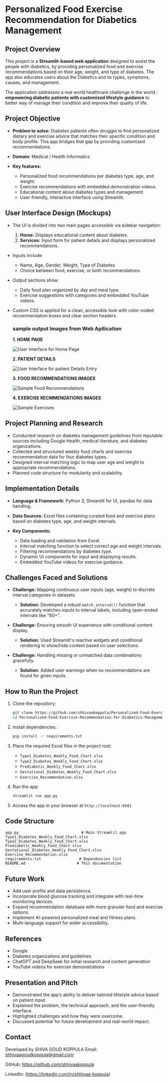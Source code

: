 # Personalized Food Exercise Recommendation for Diabetics Management

## Project Overview

This project is a **Streamlit-based web application** designed to assist the people with diabetics, by providing personalized food and exercise recommendations based on their age, weight, and type of diabetes. The app also educates users about the  Diabetics and its types, symptoms, causes, and management.

The application addresses a real world healthcare challenge in the world : **empowering diabetic patients with customized lifestyle guidance** to better way of manage their condition and improve their quality of life.

## Project Objective

* **Problem to solve:** Diabetes patients often struggle to find personalized dietary and exercise advice that matches their specific condition and body profile. This app bridges that gap by providing customized recommendations.

* **Domain:** Medical / Health Informatics

* **Key features:**

  * Personalized food recommendations per diabetes type, age, and weight.
  * Exercise recommendations with embedded demonstration videos.
  * Educational content about diabetes types and management.
  * User-friendly, interactive interface using Streamlit.

## User Interface Design (Mockups)

* The UI is divided into two main pages accessible via sidebar navigation:

  1. **Home:** Displays educational content about diabetes.
  2. **Services:** Input form for patient details and displays personalized recommendations.

* Inputs include:

  * Name, Age, Gender, Weight, Type of Diabetes
  * Choice between food, exercise, or both recommendations

* Output sections show:

  * Daily food plan organized by day and meal type.
  * Exercise suggestions with categories and embedded YouTube videos.

* Custom CSS is applied for a clean, accessible look with color-coded recommendation boxes and clear section headers.

  ### sample output Images from Web Apllication

  **1. HOME PAGE**
  
  ![User Interface for Home Page](https://github.com/user-attachments/assets/56f0a4ae-319a-4b89-9af0-b770dcc6bdcd)

  **2. PATIENT DETAILS**

  ![User Interface for patient Details Entry](https://github.com/user-attachments/assets/7c5a85b1-ce6c-4c4e-9c40-954e88ef0eab)

  **3. FOOD RECOMMENDATIONS IMAGES**

  ![Sample Food Recommendations](https://github.com/user-attachments/assets/2bf6c07e-1802-41c0-aab2-d1774f0f8e91)

  **4. EXERCISE RECMMENDATIONS IMAGES**

  ![Sample Exercises](https://github.com/user-attachments/assets/8ff7f4ae-1fa0-4e4f-9538-463526127e0f)

## Project Planning and Research

* Conducted research on diabetes management guidelines from reputable sources including Google Health, medical literature, and diabetes organizations.
* Collected and structured weekly food charts and exercise recommendation data for four diabetes types.
* Designed interval matching logic to map user age and weight to appropriate recommendations.
* Planned code structure for modularity and scalability.

## Implementation Details

* **Language & Framework:** Python 3, Streamlit for UI, pandas for data handling.
* **Data Sources:** Excel files containing curated food and exercise plans based on diabetes type, age, and weight intervals.
* **Key Components:**

  * Data loading and validation from Excel.
  * Interval matching function to select correct age and weight intervals.
  * Filtering recommendations by diabetes type.
  * Dynamic UI components for input and displaying results.
  * Embedded YouTube videos for exercise guidance.

## Challenges Faced and Solutions

* **Challenge:** Mapping continuous user inputs (age, weight) to discrete interval categories in datasets.

  * **Solution:** Developed a robust `match_interval()` function that accurately matches inputs to interval labels, including open-ended intervals like "60+".

* **Challenge:** Ensuring smooth UI experience with conditional content display.

  * **Solution:** Used Streamlit's reactive widgets and conditional rendering to show/hide content based on user selections.

* **Challenge:** Handling missing or unmatched data combinations gracefully.

  * **Solution:** Added user warnings when no recommendations are found for given inputs.

## How to Run the Project

1. Clone the repository:

   ```bash
   git clone https://github.com/shhivaakoppula/Personalized-Food-Exercise-Recommendation-for-Diabetics-Management.git
   cd Personalized-Food-Exercise-Recommendation-for-Diabetics-Management
   ```
2. Install dependencies:

   ```bash
   pip install -r requirements.txt
   ```
3. Place the required Excel files in the project root:

   * `Type1_Diabetes_Weekly_Food_Chart.xlsx`
   * `Type2_Diabetes_Weekly_Food_Chart.xlsx`
   * `Prediabetic_Weekly_Food_Chart.xlsx`
   * `Gestational_Diabetes_Weekly_Food_Chart.xlsx`
   * `Exercise_Recommendation.xlsx`
4. Run the app:

   ```bash
   streamlit run app.py
   ```
5. Access the app in your browser at `http://localhost:8501`

## Code Structure

```
app.py                            # Main Streamlit app
Type1_Diabetes_Weekly_Food_Chart.xlsx
Type2_Diabetes_Weekly_Food_Chart.xlsx
Prediabetic_Weekly_Food_Chart.xlsx
Gestational_Diabetes_Weekly_Food_Chart.xlsx
Exercise_Recommendation.xlsx
requirements.txt                 # Dependencies list
README.md                       # This documentation
```
## Future Work

* Add user profile and data persistence.
* Incorporate blood glucose tracking and integrate with real-time monitoring devices.
* Expand recommendation database with more granular food and exercise options.
* Implement AI-powered personalized meal and fitness plans.
* Multi-language support for wider accessibility.

## References

* Google 
* Diabetes organizations and guidelines
* ChatGPT and DeepSeek for initial research and content generation
* YouTube videos for exercise demonstrations

## Presentation and Pitch

* Demonstrated the app’s ability to deliver tailored lifestyle advice based on patient input.
* Explained the problem, the technical approach, and the user-friendly interface.
* Highlighted challenges and how they were overcome.
* Discussed potential for future development and real-world impact.

## Contact

Developed by SHIVA GOUD KOPPULA
Email: shhivaagoudkoppula@gmail.com

GitHub: https://github.com/shhivaakoppula

LinkedIn: (https://linkedin.com/in/shhivaa-koppula)
